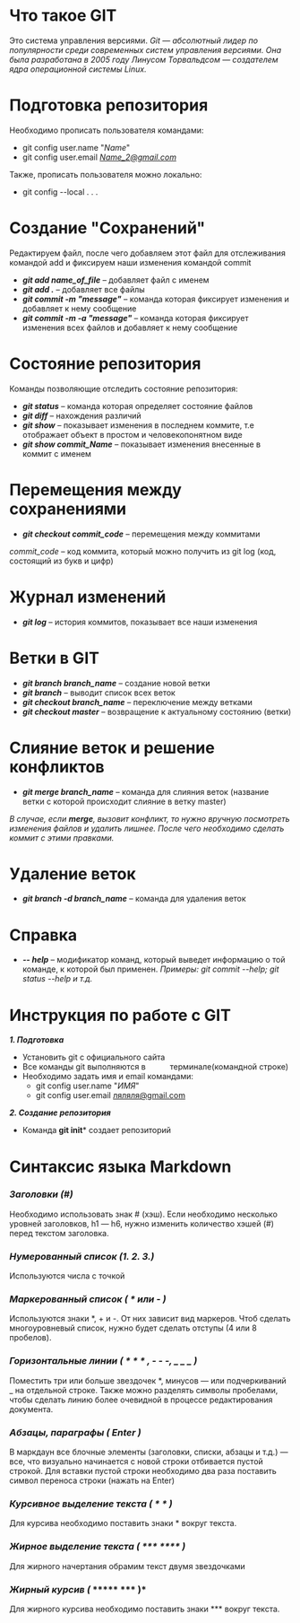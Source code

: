 # Что такое GIT
Это система управления версиями. *Git — абсолютный лидер по популярности среди современных систем управления версиями. Она была разработана в 2005 году Линусом Торвальдсом — создателем ядра операционной системы Linux.*

# Подготовка репозитория
Необходимо прописать пользователя командами:
* git config ­­user.name "*_Name_*"
* git config user.email *Name_2@gmail.com*

Также, прописать пользователя можно локально:
* git config --local . . .

# Создание "Сохранений"
Редактируем файл, после чего добавляем этот файл для отслеживания командой add и фиксируем наши изменения командой commit
* ___git add name_of_file___ – добавляет файл с именем 
* ___git add .___ – добавляет все файлы
* ___git commit -m "message"___ – команда которая фиксирует изменения и добавляет к нему сообщение
* ___git commit -m -a "message"___ – команда которая фиксирует изменения всех файлов и добавляет к нему сообщение

# Состояние репозитория
Команды позволяющие отследить состояние репозитория:
* ___git status___ – команда которая определяет состояние файлов
* ___git diff___ – нахождения различий
* ___git show___ – показывает изменения в последнем коммите, т.е отображает объект в простом и человекопонятном виде
* ___git show commit_Name___ – показывает изменения внесенные в коммит с именем

# Перемещения между сохранениями
* ___git checkout commit_code___ – перемещения между коммитами

_commit_code_ – код коммита, который можно получить из git log (код, состоящий из букв и цифр)

# Журнал изменений
* ___git log___ – история коммитов, показывает все наши изменения

# Ветки в GIT
* ___git branch branch_name___ – создание новой ветки
* ___git branch___ – выводит список всех веток
* ___git checkout branch_name___ – переключение между ветками
* ___git checkout master___ – возвращение к актуальному состоянию (ветки)

# Слияние веток и решение конфликтов
* ___git merge branch_name___ – команда для слияния веток (название ветки с которой происходит слияние в ветку master)

*В случае, если **merge**, вызовит конфликт, то нужно вручную посмотреть изменения файлов и удалить лишнее. После чего необходимо сделать коммит с этими правками.*

# Удаление веток
* ___git branch -d branch_name___ – команда для удаления веток

# Справка
* ___-- help___ – модификатор команд, который выведет информацию о той команде, к которой был применен.
*Примеры: git commit --help; git status --help и т.д.*

# Инструкция по работе с GIT
***1. Подготовка***
* Установить git с официального сайта
* Все команды git выполняются в           терминале(командной строке)
* Необходимо задать имя и email командами:
    * git config ­­user.name "_ИМЯ_"
    * git config user.email ляляля@gmail.com

***2. Создание репозитория***
* Команда ******git init******* создает репозиторий

# Синтаксис языка Markdown
### ***Заголовки (#)*** 
   Необходимо использовать знак # (хэш). Если необходимо несколько уровней заголовков, h1 — h6, нужно изменить количество хэшей (#) перед текстом заголовка.

### ***Нумерованный список (1. 2. 3.)***
   Используются числа с точкой

### ***Маркерованный список ( * или - )***
   Используются знаки *, + и -. От них зависит вид маркеров. Чтоб сделать многоуровневый список, нужно будет сделать отступы (4 или 8 пробелов).

### ***Горизонтальные линии ( * * * , - - -, _ _ _ )***
   Поместить три или больше звездочек *, минусов — или подчеркиваний _ на отдельной строке. Также можно разделять символы пробелами, чтобы сделать линию более очевидной в процессе редактирования документа.

### ***Абзацы, параграфы ( Enter )***
   В маркдаун все блочные элементы (заголовки, списки, абзацы и т.д.) — все, что визуально начинается с новой строки отбивается пустой строкой. Для вставки пустой строки необходимо два раза поставить символ переноса строки (нажать на Enter)

### ***Курсивное выделение текста ( * * )***
   Для курсива необходимо поставить знаки * вокруг текста.

### ***Жирное выделение текста ( *** **** )***
   Для жирного начертания обрамим текст двумя звездочками

### ***Жирный курсив (* ***** *** )***
   Для жирного курсива необходимо поставить знаки *** вокруг текста.